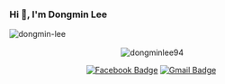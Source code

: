 ### Hi 👋, I'm Dongmin Lee

<p align="left"> <img src="https://komarev.com/ghpvc/?username=dongmin-lee" alt="dongmin-lee" /> </p>

<p align="center">&nbsp;<img align="center" src="https://github-readme-stats-sigma-five.vercel.app/api?username=dongminlee94&show_icons=true" alt="dongminlee94" /></p>

<div align=center>
	
[![Facebook Badge](https://img.shields.io/badge/facebook-1877f2?style=flat-square&logo=facebook&logoColor=white&link=https://www.facebook.com/dongmin.lee.940419)](https://www.facebook.com/dongmin.lee.940419)
[![Gmail Badge](https://img.shields.io/badge/Gmail-d14836?style=flat-square&logo=Gmail&logoColor=white&link=mailto:kid33629@gmail.com)](mailto:kid33629@gmail.com)

</div>

<!--
**dongminlee94/dongminlee94** is a ✨ _special_ ✨ repository because its `README.md` (this file) appears on your GitHub profile.

Here are some ideas to get you started:

- 🔭 I’m currently working on ...
- 🌱 I’m currently learning ...
- 👯 I’m looking to collaborate on ...
- 🤔 I’m looking for help with ...
- 💬 Ask me about ...
- 📫 How to reach me: ...
- 😄 Pronouns: ...
- ⚡ Fun fact: ...
-->
